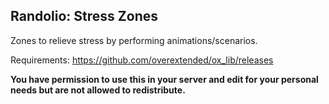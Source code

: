 ## Randolio: Stress Zones

Zones to relieve stress by performing animations/scenarios.

Requirements: https://github.com/overextended/ox_lib/releases

**You have permission to use this in your server and edit for your personal needs but are not allowed to redistribute.**
